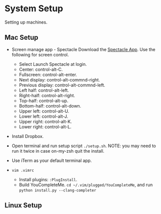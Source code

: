 # System Setup

Setting up machines.

## Mac Setup

* Screen manage app - Spectacle
  Download the [Spectacle App](https://www.spectacleapp.com/). Use the following
for screen control.
    - Select Launch Spectacle at login.
    - Center: control-alt-C.
    - Fullscreen: control-alt-enter.
    - Next display: control-alt-commnd-right.
    - Previous display: control-alt-commnd-left.
    - Left half: control-alt-left.
    - Right-half: control-alt-right.
    - Top-half: control-alt-up.
    - Bottom-half: control-alt-down.
    - Upper left: control-alt-U.
    - Lower left: control-alt-J.
    - Upper right: control-alt-K.
    - Lower right: control-alt-L.

* Install Dropbox.

* Open terminal and run setup script `./setup.sh`. NOTE: you may need to run it
  twice in case on-my-zsh quit the install.

* Use iTerm as your default terminal app.

* `vim .vimrc`
  * Install plugins: `:PlugInstall`.
  * Build YouCompleteMe. `cd ~/.vim/plugged/YouCompleteMe`, and run `python install.py --clang-completer`

## Linux Setup

